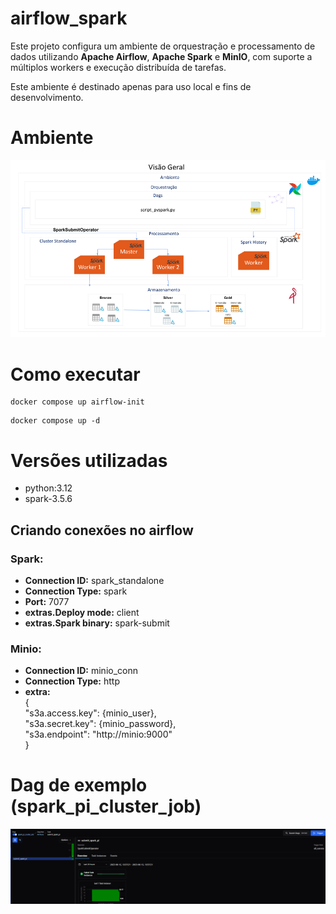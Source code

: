 # airflow_spark
Este projeto configura um ambiente de orquestração e processamento de dados utilizando **Apache Airflow**, **Apache Spark** e **MinIO**, com suporte a múltiplos workers e execução distribuída de tarefas.

 Este ambiente é destinado apenas para uso local e fins de desenvolvimento.

# Ambiente
 ![alt text](./assets/airflow_spark.png)


# Como executar
```
docker compose up airflow-init
```
```
docker compose up -d
```

# Versões utilizadas
- python:3.12
- spark-3.5.6


## Criando conexões no airflow
### Spark:
- **Connection ID:** spark_standalone
- **Connection Type:** spark
- **Port:** 7077
- **extras.Deploy mode:** client
- **extras.Spark binary:** spark-submit


### Minio:
- **Connection ID:** minio_conn
- **Connection Type:** http
- **extra:**<br>
  {<br>
    "s3a.access.key": {minio_user}, <br>
    "s3a.secret.key": {minio_password}, <br>
    "s3a.endpoint": "http://minio:9000" <br>
  }

# Dag de exemplo (spark_pi_cluster_job)
 ![alt text](./assets/dag.png)
